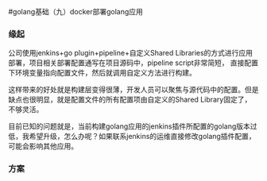 #golang基础（九）docker部署golang应用
### 缘起
公司使用jenkins+go plugin+pipeline+自定义Shared Libraries的方式进行应用部署，项目相关部署配置通写在项目源码中，pipeline script非常简短，
直接配置下环境变量指向配置文件，然后就调用自定义方法进行构建。

这样带来的好处就是构建层变得很薄，开发人员可以聚焦与源代码中的配置。但是缺点也很明显，就是配置文件的所有配置项由自定义的Shared Library固定了，
不够灵活。

目前已知的问题就是，当前构建golang应用的jenkins插件所配置的golang版本过低，我希望升级，怎么办呢？如果联系jenkins的运维直接修改golang插件配置，
可能会影响其他应用。

### 方案
